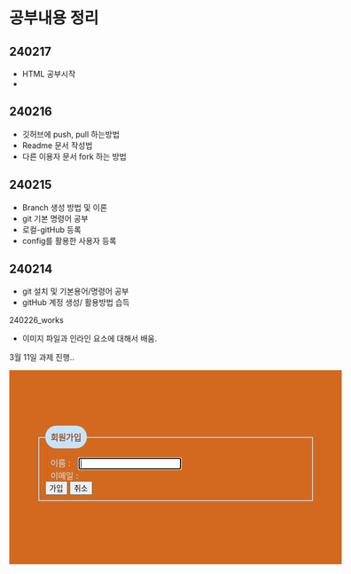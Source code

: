 # 공부내용 정리 

## 240217
- HTML 공부시작
- 

## 240216
- 깃허브에 push, pull 하는방법
- Readme 문서 작성법
- 다른 이용자 문서 fork 하는 방법
  
## 240215
- Branch 생성 방법 및 이론
- git 기본 명령어 공부
- 로컬-gitHub 등록
- config를 활용한 사용자 등록

## 240214
- git 설치 및 기본용어/명령어 공부
- gitHub 계정 생성/ 활용방법 습득
  

240226_works
- 이미지 파일과 인라인 요소에 대해서 배움.

3월 11일 과제 진행..
<!DOCTYPE html>
<html lang="ko">
<head>
  <meta charset="utf-8">
  <title>formStyleEx</title>
  <style>
    body {
      margin: auto;
    }
    form {
      width: 500px; height: 250px;
      background-color: chocolate;
      margin: auto;
      padding: 100px 50px 0px 50px;
    }
    .name {
      font-size: 15px;
      font-weight: bold;
      padding: 10px;
      background-color: #c7e4fd;
      color: sienna;
      border-radius: 20px;
      margin-bottom: 10px;
    }
    label {
      color: #c7e4fd;
      font-size: 15px;
      margin: 10px;
    }
  </style>
</head>

<body>
  <form>
    <fieldset class="form">
      <legend class="name">회원가입</legend>
      <label for="userName">이름 : </label>
      <input type="text" id="user_name" autofocus> <br>
      <label for="userName">이메일 : </label> <br>
      <button type="submit">가입</button>
      <button type="submit">취소</button>
    </fieldset>
</body>
</html>
